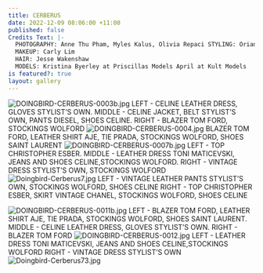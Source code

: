 ```yaml
---
title: CERBERUS
date: 2022-12-09 08:06:00 +11:00
published: false
Credits Text: |-
  PHOTOGRAPHY: Anne Thu Pham, Myles Kalus, Olivia Repaci STYLING: Oriana Deluca
  MAKEUP: Carly Lim
  HAIR: Jesse Wakenshaw
  MODELS: Kristina Byerley at Priscillas Models April at Kult Models
is featured?: true
layout: gallery
---
```


![DOINGBIRD-CERBERUS-0003b.jpg](/uploads/DOINGBIRD-CERBERUS-0003b.jpg)
LEFT - CELINE LEATHER DRESS, GLOVES STYLIST’S OWN. MIDDLE - CELINE JACKET, BELT STYLIST’S OWN, PANTS DIESEL, SHOES CELINE. RIGHT - BLAZER TOM FORD, STOCKINGS WOLFORD
![DOINGBIRD-CERBERUS-0004.jpg](/uploads/DOINGBIRD-CERBERUS-0004.jpg)
BLAZER TOM FORD, LEATHER SHIRT AJE, TIE PRADA, STOCKINGS WOLFORD, SHOES SAINT LAURENT
![DOINGBIRD-CERBERUS-0007b.jpg](/uploads/DOINGBIRD-CERBERUS-0007b.jpg)
LEFT - TOP CHRISTOPHER ESBER. MIDDLE - LEATHER DRESS TONI MATICEVSKI, JEANS AND SHOES CELINE,STOCKINGS WOLFORD. RIGHT - VINTAGE DRESS STYLIST’S OWN, STOCKINGS WOLFORD
![Doingbird-Cerberus7.jpg](/uploads/Doingbird-Cerberus7.jpg)
LEFT - VINTAGE LEATHER PANTS STYLIST’S OWN, STOCKINGS WOLFORD, SHOES CELINE
RIGHT - TOP CHRISTOPHER ESBER, SKIRT VINTAGE CHANEL, STOCKINGS WOLFORD, SHOES CELINE

![DOINGBIRD-CERBERUS-0011b.jpg](/uploads/DOINGBIRD-CERBERUS-0011b.jpg)
LEFT - BLAZER TOM FORD, LEATHER SHIRT AJE, TIE PRADA, STOCKINGS WOLFORD, SHOES SAINT LAURENT. MIDDLE - CELINE LEATHER DRESS, GLOVES STYLIST’S OWN. RIGHT - BLAZER TOM FORD
![DOINGBIRD-CERBERUS-0012.jpg](/uploads/DOINGBIRD-CERBERUS-0012.jpg)
LEFT - LEATHER DRESS TONI MATICEVSKI, JEANS AND SHOES CELINE,STOCKINGS WOLFORD RIGHT - VINTAGE DRESS STYLIST’S OWN
![Doingbird-Cerberus73.jpg](/uploads/Doingbird-Cerberus73.jpg)




